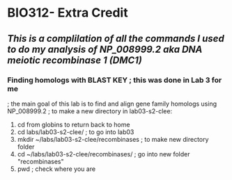 # BIO312- Extra Credit

## _This is a complilation of all the commands I used to do my analysis of NP_008999.2 aka DNA meiotic recombinase 1 (DMC1)_

### Finding homologs with BLAST KEY ; this was done in Lab 3 for me
; the main goal of this lab is to find and align gene family homologs using NP_008999.2
; to make a new directory in lab03-s2-clee: 
1. cd from globins to return back to home
2. cd labs/lab03-s2-clee/ ; to go into lab03
3. mkdir ~/labs/lab03-s2-clee/recombinases ; to make new directory folder
4. cd ~/labs/lab03-s2-clee/recombinases/ ; go into new folder "recombinases"
5. pwd ; check where you are
	
